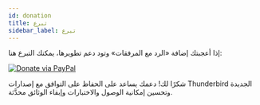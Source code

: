 ```yaml
---
id: donation
title: تبرع
sidebar_label: تبرع
---
```


إذا أعجبتك إضافة «الرد مع المرفقات» وتود دعم تطويرها، يمكنك التبرع هنا:

[![Donate via PayPal](https://raw.githubusercontent.com/stefan-niedermann/paypal-donate-button/master/paypal-donate-button.png)](https://www.paypal.com/donate/?hosted_button_id=L2NQXHB7FQ5FJ)

شكرًا لك! دعمك يساعد على الحفاظ على التوافق مع إصدارات Thunderbird الجديدة وتحسين إمكانية الوصول والاختبارات وإبقاء الوثائق محدَّثة.
